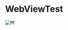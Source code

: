 # WebViewTest

![fff](https://user-images.githubusercontent.com/30910230/67291334-0f6f7c80-f4ea-11e9-8a5f-6916bbee12fe.gif)
